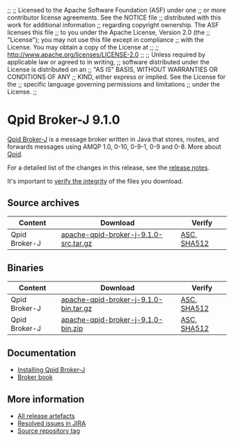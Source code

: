 ;;
;; Licensed to the Apache Software Foundation (ASF) under one
;; or more contributor license agreements.  See the NOTICE file
;; distributed with this work for additional information
;; regarding copyright ownership.  The ASF licenses this file
;; to you under the Apache License, Version 2.0 (the
;; "License"); you may not use this file except in compliance
;; with the License.  You may obtain a copy of the License at
;; 
;;   http://www.apache.org/licenses/LICENSE-2.0
;; 
;; Unless required by applicable law or agreed to in writing,
;; software distributed under the License is distributed on an
;; "AS IS" BASIS, WITHOUT WARRANTIES OR CONDITIONS OF ANY
;; KIND, either express or implied.  See the License for the
;; specific language governing permissions and limitations
;; under the License.
;;

# Qpid Broker-J 9.1.0

[Qpid Broker-J]({{site_url}}/components/broker-j/index.html) is a message broker written in Java that stores, routes,
and forwards messages using AMQP 1.0, 0-10, 0-9-1, 0-9 and 0-8.  More about
[Qpid]({{site_url}}/index.html).

For a detailed list of the changes in this release, see the [release
notes](release-notes.html).

It's important to [verify the
integrity]({{site_url}}/download.html#verify-what-you-download) of the
files you download.

## Source archives

| Content | Download | Verify |
|---------|----------|--------|
| Qpid Broker-J | [apache-qpid-broker-j-9.1.0-src.tar.gz](https://archive.apache.org/dist/qpid/broker-j/9.1.0/apache-qpid-broker-j-9.1.0-src.tar.gz) | [ASC](https://archive.apache.org/dist/qpid/broker-j/9.1.0/apache-qpid-broker-j-9.1.0-src.tar.gz.asc), [SHA512](https://archive.apache.org/dist/qpid/broker-j/9.1.0/apache-qpid-broker-j-9.1.0-src.tar.gz.sha512) |

## Binaries

| Content | Download | Verify |
|---------|----------|--------|
| Qpid Broker-J | [apache-qpid-broker-j-9.1.0-bin.tar.gz](https://archive.apache.org/dist/qpid/broker-j/9.1.0/binaries/apache-qpid-broker-j-9.1.0-bin.tar.gz) | [ASC](https://archive.apache.org/dist/qpid/broker-j/9.1.0/binaries/apache-qpid-broker-j-9.1.0-bin.tar.gz.asc), [SHA512](https://archive.apache.org/dist/qpid/broker-j/9.1.0/binaries/apache-qpid-broker-j-9.1.0-bin.tar.gz.sha512) |
| Qpid Broker-J | [apache-qpid-broker-j-9.1.0-bin.zip](https://archive.apache.org/dist/qpid/broker-j/9.1.0/binaries/apache-qpid-broker-j-9.1.0-bin.zip) | [ASC](https://archive.apache.org/dist/qpid/broker-j/9.1.0/binaries/apache-qpid-broker-j-9.1.0-bin.zip.asc), [SHA512](https://archive.apache.org/dist/qpid/broker-j/9.1.0/binaries/apache-qpid-broker-j-9.1.0-bin.zip.sha512) |

## Documentation


<div class="two-column" markdown="1">

 - [Installing Qpid Broker-J](book/Java-Broker-Installation.html)
 - [Broker book](book/index.html)

</div>


## More information

 - [All release artefacts](https://archive.apache.org/dist/qpid/broker-j/9.1.0)
 - [Resolved issues in JIRA](https://issues.apache.org/jira/issues/?jql=project+%3D+QPID+AND+fixVersion+%3D+%279.1.0%27+AND+resolution+%3D+%27fixed%27+ORDER+BY+priority+DESC)
 - [Source repository tag](https://gitbox.apache.org/repos/asf/qpid-broker-j.git/tree/refs/tags/9.1.0)

<script type="text/javascript">
  _deferredFunctions.push(function() {
      if ("9.1.0" === "{{current_broker_j_release}}" || "9.1.0" === "{{other_broker_j_release}}") {
          _modifyCurrentReleaseLinks();
      }
  });
</script>